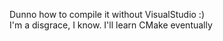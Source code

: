 Dunno how to compile it without VisualStudio :)  
I'm a disgrace, I know. I'll learn CMake eventually
